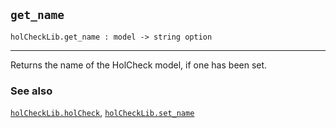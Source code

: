 ## `get_name`

``` hol4
holCheckLib.get_name : model -> string option
```

------------------------------------------------------------------------

Returns the name of the HolCheck model, if one has been set.

### See also

[`holCheckLib.holCheck`](#holCheckLib.holCheck),
[`holCheckLib.set_name`](#holCheckLib.set_name)
